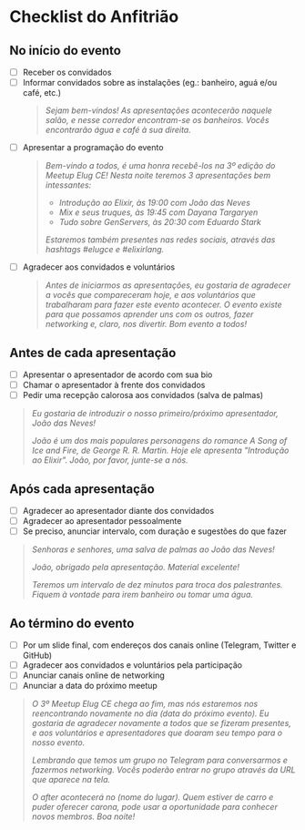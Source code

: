 # Checklist do Anfitrião

## No início do evento

- [ ] Receber os convidados
- [ ] Informar convidados sobre as instalações (eg.: banheiro, aguá e/ou café, etc.)
  > _Sejam bem-vindos! As apresentações acontecerão naquele salão, e nesse corredor encontram-se os banheiros. Vocês encontrarão água e café à sua direita._
- [ ] Apresentar a programação do evento
  > _Bem-vindo a todos, é uma honra recebê-los na 3º edição do Meetup Elug CE! Nesta noite teremos 3 apresentações bem intessantes:_
  >
  > - _Introdução ao Elixir, às 19:00 com João das Neves_
  > - _Mix e seus truques, às 19:45 com Dayana Targaryen_
  > - _Tudo sobre GenServers, às 20:30 com Eduardo Stark_
  >
  > _Estaremos também presentes nas redes sociais, através das hashtags #elugce e #elixirlang._
- [ ] Agradecer aos convidados e voluntários
  > _Antes de iniciarmos as apresentações, eu gostaria de agradecer a vocês que compareceram hoje, e aos voluntários que trabalharam para fazer este evento acontecer. O evento existe para que possamos aprender uns com os outros, fazer networking e, claro, nos divertir. Bom evento a todos!_

## Antes de cada apresentação

- [ ] Apresentar o apresentador de acordo com sua bio
- [ ] Chamar o apresentador à frente dos convidados
- [ ] Pedir uma recepção calorosa aos convidados (salva de palmas)

> _Eu gostaria de introduzir o nosso primeiro/próximo apresentador, João das Neves!_
>
> _João é um dos mais populares personagens do romance A Song of Ice and Fire, de George R. R. Martin. Hoje ele apresenta "Introdução ao Elixir". João, por favor, junte-se a nós._

## Após cada apresentação

- [ ] Agradecer ao apresentador diante dos convidados
- [ ] Agradecer ao apresentador pessoalmente
- [ ] Se preciso, anunciar intervalo, com duração e sugestões do que fazer

> _Senhoras e senhores, uma salva de palmas ao João das Neves!_
>
> _João, obrigado pela apresentação. Material excelente!_
>
> _Teremos um intervalo de dez minutos para troca dos palestrantes. Fiquem à vontade para irem banheiro ou tomar uma água._

## Ao término do evento

- [ ] Por um slide final, com endereços dos canais online (Telegram, Twitter e GitHub)
- [ ] Agradecer aos convidados e voluntários pela participação
- [ ] Anunciar canais online de networking
- [ ] Anunciar a data do próximo meetup

> _O 3º Meetup Elug CE chega ao fim, mas nós estaremos nos reencontrando novamente no dia (data do próximo evento). Eu gostaria de agradecer novamente a todos que se fizeram presentes, e aos voluntários e apresentadores que doaram seu tempo para o nosso evento._
>
> _Lembrando que temos um grupo no Telegram para conversarmos e fazermos networking. Vocês poderão entrar no grupo através da URL que aparece na tela._
>
> _O after acontecerá no (nome do lugar). Quem estiver de carro e puder oferecer carona, pode usar a oportunidade para conhecer novos membros. Boa noite!_
